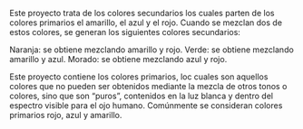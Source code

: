 Este proyecto trata de los colores secundarios los cuales parten de los colores primarios el amarillo, el azul y el rojo. Cuando se mezclan dos de estos colores, se generan los siguientes colores secundarios:

Naranja: se obtiene mezclando amarillo y rojo.
Verde: se obtiene mezclando amarillo y azul.
Morado: se obtiene mezclando azul y rojo.

Este proyecto contiene los colores primarios, loc cuales son aquellos colores que no pueden ser obtenidos mediante la mezcla de otros tonos o colores, sino que son “puros”, contenidos en la luz blanca y dentro del espectro visible para el ojo humano. Comúnmente se consideran colores primarios rojo, azul y amarillo.
